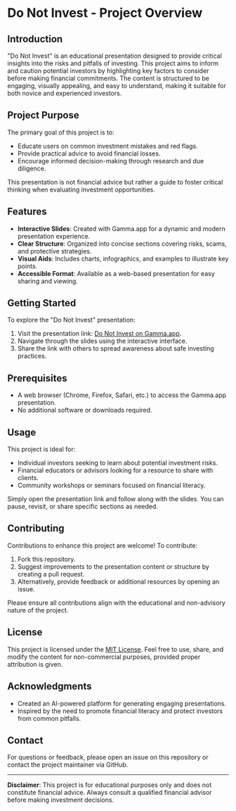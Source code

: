 # Do Not Invest - Project Overview

## Introduction
"Do Not Invest" is an educational presentation designed to provide critical insights into the risks and pitfalls of investing. This project aims to inform and caution potential investors by highlighting key factors to consider before making financial commitments. The content is structured to be engaging, visually appealing, and easy to understand, making it suitable for both novice and experienced investors.

## Project Purpose
The primary goal of this project is to:
- Educate users on common investment mistakes and red flags.
- Provide practical advice to avoid financial losses.
- Encourage informed decision-making through research and due diligence.

This presentation is not financial advice but rather a guide to foster critical thinking when evaluating investment opportunities.

## Features
- **Interactive Slides**: Created with Gamma.app for a dynamic and modern presentation experience.
- **Clear Structure**: Organized into concise sections covering risks, scams, and protective strategies.
- **Visual Aids**: Includes charts, infographics, and examples to illustrate key points.
- **Accessible Format**: Available as a web-based presentation for easy sharing and viewing.

## Getting Started
To explore the "Do Not Invest" presentation:
1. Visit the presentation link: [Do Not Invest on Gamma.app](https://gamma.app/docs/Do-not-invest-5qh2eolqlesoz35?mode=present#card-2d7tqqnnoit0khy).
2. Navigate through the slides using the interactive interface.
3. Share the link with others to spread awareness about safe investing practices.

## Prerequisites
- A web browser (Chrome, Firefox, Safari, etc.) to access the Gamma.app presentation.
- No additional software or downloads required.

## Usage
This project is ideal for:
- Individual investors seeking to learn about potential investment risks.
- Financial educators or advisors looking for a resource to share with clients.
- Community workshops or seminars focused on financial literacy.

Simply open the presentation link and follow along with the slides. You can pause, revisit, or share specific sections as needed.

## Contributing
Contributions to enhance this project are welcome! To contribute:
1. Fork this repository.
2. Suggest improvements to the presentation content or structure by creating a pull request.
3. Alternatively, provide feedback or additional resources by opening an issue.

Please ensure all contributions align with the educational and non-advisory nature of the project.

## License
This project is licensed under the [MIT License](LICENSE). Feel free to use, share, and modify the content for non-commercial purposes, provided proper attribution is given.

## Acknowledgments
- Created an AI-powered platform for generating engaging presentations.
- Inspired by the need to promote financial literacy and protect investors from common pitfalls.

## Contact
For questions or feedback, please open an issue on this repository or contact the project maintainer via GitHub.

---
**Disclaimer**: This project is for educational purposes only and does not constitute financial advice. Always consult a qualified financial advisor before making investment decisions.
